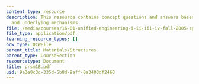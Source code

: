 ```yaml
---
content_type: resource
description: This resource contains concept questions and answers based on the phenomena
  and underlying mechanisms.
file: /media/courses/16-01-unified-engineering-i-ii-iii-iv-fall-2005-spring-2006/9a3e0c3c335d5b0d9aff0a3403df2460_prsm18.pdf
file_type: application/pdf
learning_resource_types: []
ocw_type: OCWFile
parent_title: Materials/Structures
parent_type: CourseSection
resourcetype: Document
title: prsm18.pdf
uid: 9a3e0c3c-335d-5b0d-9aff-0a3403df2460
---
```

